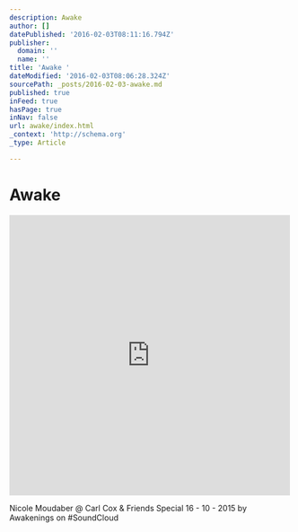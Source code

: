 ```yaml
---
description: Awake
author: []
datePublished: '2016-02-03T08:11:16.794Z'
publisher:
  domain: ''
  name: ''
title: 'Awake '
dateModified: '2016-02-03T08:06:28.324Z'
sourcePath: _posts/2016-02-03-awake.md
published: true
inFeed: true
hasPage: true
inNav: false
url: awake/index.html
_context: 'http://schema.org'
_type: Article

---
```

# Awake 

<iframe src="https://cdn.embedly.com/widgets/media.html?src=https%3A%2F%2Fw.soundcloud.com%2Fplayer%2F%3Fvisual%3Dtrue%26url%3Dhttp%253A%252F%252Fapi.soundcloud.com%252Ftracks%252F230489624%26show_artwork%3Dtrue&amp;url=https%3A%2F%2Fsoundcloud.com%2Fawakenings%2Fnicole-moudaber-carl-cox-friends-special-16-10-2015&amp;image=http%3A%2F%2Fi1.sndcdn.com%2Fartworks-000134243971-ffd9li-t500x500.jpg&amp;key=b7d04c9b404c499eba89ee7072e1c4f7&amp;type=text%2Fhtml&amp;schema=soundcloud" width="500" height="500" scrolling="no" frameborder="0" allowfullscreen="allowfullscreen" style=""></iframe>

Nicole Moudaber @ Carl Cox & Friends Special 16 - 10 - 2015 by Awakenings on \#SoundCloud
